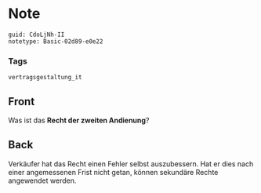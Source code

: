 # Note
```
guid: CdoLjNh-II
notetype: Basic-02d89-e0e22
```

### Tags
```
vertragsgestaltung_it
```

## Front
Was ist das <b>Recht der zweiten Andienung</b>?

## Back
Verkäufer hat das Recht einen Fehler selbst auszubessern. Hat er dies nach einer angemessenen Frist nicht getan, können sekundäre Rechte angewendet werden.
